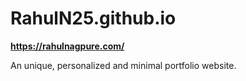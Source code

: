 # RahulN25.github.io
**https://rahulnagpure.com/** 

An unique, personalized and minimal portfolio website.
